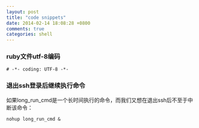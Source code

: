 ```yaml
---
layout: post
title: "code snippets"
date: 2014-02-14 18:08:28 +0800
comments: true
categories: shell
---
```


### ruby文件utf-8编码

	# -*- coding: UTF-8 -*-
	
### 退出ssh登录后继续执行命令

如果long_run_cmd是一个长时间执行的命令，而我们又想在退出ssh后不至于中断该命令：

	nohup long_run_cmd &
	
<!-- more -->


